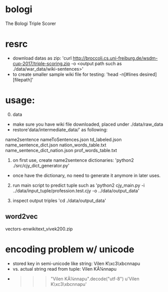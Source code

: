 # bologi
The Bologi Triple Scorer

# resrc
- download datas as zip:
	'curl http://broccoli.cs.uni-freiburg.de/wsdm-cup-2017/triple-scoring.zip -o <output path such as ./data/war_data/wiki-sentences>'
- to create smaller sample wiki file for testing:
	'head -n[#lines desired] [filepath]'

# usage:
0. data
- make sure you have wiki file downloaded, placed under ./data/raw_data
- restore'data/intermediate_data/' as following:

name2sentence                   nameToSentences.json    td_labeled.json
name_sentence_dict.json         nation_words_table.txt
name_sentence_dict_nation.json  prof_words_table.txt

1. on first use, create name2sentence dictionaries:
'python2 ./src/cjy_dict_generator.py'
* once have the dictionary, no need to generate it anymore in later uses.

2. run main script to predict tuple
such as 'python2 cjy_main.py -i ../data/input_tuple/profession.test.cjy -o ../data/output_data'

3. inspect output triples
'cd ./data/output_data'

## word2vec
vectors-enwikitext_vivek200.zip

# encoding problem w/ unicode
- stored key in semi-unicode like string:
	Vilen K\xc3\xbcnnapu
- vs. actual string read from tuple:
	Vilen KÃ¼nnapu
- >>> "Vilen KÃ¼nnapu".decode("utf-8")
u'Vilen K\xc3\xbcnnapu'
